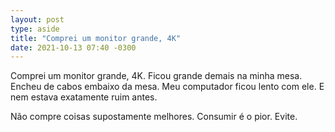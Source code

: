 ```yaml
---
layout: post
type: aside
title: "Comprei um monitor grande, 4K"
date: 2021-10-13 07:40 -0300
---
```

Comprei um monitor grande, 4K. Ficou grande demais na minha mesa. Encheu de cabos embaixo da mesa. Meu computador ficou lento com ele. E nem estava exatamente ruim antes.

Não compre coisas supostamente melhores. Consumir é o pior. Evite.
